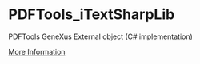 # PDFTools_iTextSharpLib
PDFTools GeneXus External object (C# implementation)

[More Information](https://wiki.genexus.com/commwiki/servlet/wiki?11611,PDF%20Tools%20Project)
